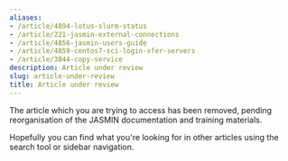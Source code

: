 ```yaml
---
aliases:
- /article/4894-lotus-slurm-status
- /article/221-jasmin-external-connections
- /article/4856-jasmin-users-guide
- /article/4859-centos7-sci-login-xfer-servers
- /article/3844-copy-service
description: Article under review
slug: article-under-review
title: Article under review
---
```


The article which you are trying to access has been removed, pending reorganisation of the JASMIN documentation and training materials.

Hopefully you can find what you're looking for in other articles using the search tool or sidebar navigation.
